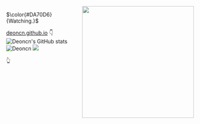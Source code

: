 <!-- ##

<img align="right" width="300" src="https://i.imgur.com/ugWb6BU.gif" /> -->

<img align="right" width="300" src="https://count.getloli.com/get/@deoncn" />

$\color{#DA70D6}{Watching.}$ 

<a href="https://deoncn.github.io" target="_blank">deoncn.github.io</a>
👇
 ![Deoncn's GitHub stats](https://github-readme-stats.vercel.app/api?username=deoncn&theme=radical&show_icons=true) 
 ![Deoncn](https://github-readme-stats.vercel.app/api/top-langs/?username=deoncn&hide=html&layout=compact&theme=radical)
 ![](https://github-profile-summary-cards.vercel.app/api/cards/profile-details?username=deoncn&theme=monokai)
<!-- https://user-images.githubusercontent.com/51418619/185998237-a29251bb-7ebc-436a-b711-0405be4522d2.mp4 -->
👆



